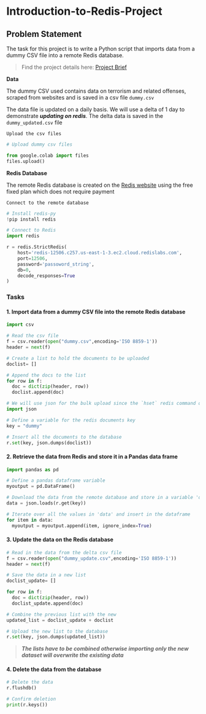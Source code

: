 # Introduction-to-Redis-Project
## Problem Statement

The task for this project is to write a Python script that imports data from a dummy
CSV file into a remote Redis database. 
> Find the project details here: [Project Brief](https://github.com/vtex-apps/login/blob/main/docs/README.md)

**Data**

The dummy CSV used contains data on terrorism and related offenses, scraped from websites and is saved in a csv file `dummy.csv`

The data file is updated on a daily basis. We will use a delta of 1 day to demonstrate ***updating on redis***. The delta data is saved in the `dummy_updated.csv` file

`Upload the csv files`

```python
# Upload dummy csv files

from google.colab import files
files.upload()
```
**Redis Database**

The remote Redis database is created on the [Redis website](https://redis.com/try-free) using the free fixed plan which does not require payment

`Connect to the remote database`

```python
# Install redis-py
!pip install redis

# Connect to Redis
import redis

r = redis.StrictRedis(
    host='redis-12506.c257.us-east-1-3.ec2.cloud.redislabs.com',
    port=12506,
    password='passoword_string',
    db=0,
    decode_responses=True
)
```
### Tasks
#### 1. Import data from a dummy CSV file into the remote Redis database
```python
import csv

# Read the csv file
f = csv.reader(open("dummy.csv",encoding='ISO 8859-1'))
header = next(f)

# Create a list to hold the documents to be uploaded
doclist= []

# Append the docs to the list
for row in f:
  doc = dict(zip(header, row))
  doclist.append(doc)

# We will use json for the bulk upload since the `hset` redis command overwrites data inserted individually
import json

# Define a variable for the redis documents key
key = "dummy"

# Insert all the documents to the database
r.set(key, json.dumps(doclist))
```
#### 2. Retrieve the data from Redis and store it in a Pandas data frame
```python
import pandas as pd

# Define a pandas dataframe variable
myoutput = pd.DataFrame()

# Download the data from the remote database and store in a variable 'data'
data = json.loads(r.get(key))

# Iterate over all the values in 'data' and insert in the dataframe
for item in data:
  myoutput = myoutput.append(item, ignore_index=True)
```
#### 3. Update the data on the Redis database
```python
# Read in the data from the delta csv file
f = csv.reader(open("dummy_update.csv",encoding='ISO 8859-1'))
header = next(f)

# Save the data in a new list
doclist_update= []

for row in f:
  doc = dict(zip(header, row))
  doclist_update.append(doc)

# Combine the previous list with the new
updated_list = doclist_update + doclist

# Upload the new list to the database
r.set(key, json.dumps(updated_list))
```
> ***The lists have to be combined otherwise importing only the new dataset will overwrite the existing data***

#### 4. Delete the data from the database
```python
# Delete the data
r.flushdb()

# Confirm deletion
print(r.keys())
```
